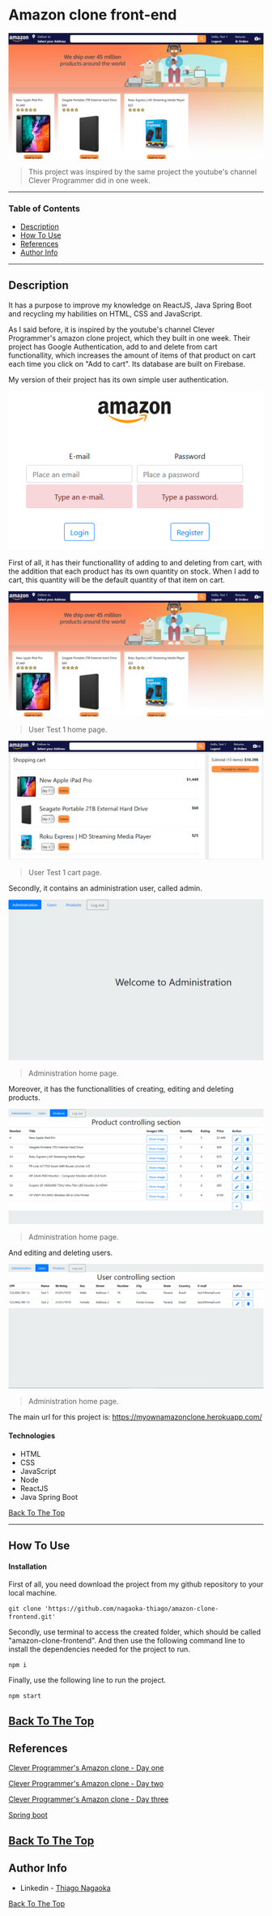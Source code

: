 # Amazon clone front-end

![Login](project_imgs/user_logged.png)

> This project was inspired by the same project the youtube's channel Clever Programmer did in one week.


---

### Table of Contents

- [Description](#description)
- [How To Use](#how-to-use)
- [References](#references)
- [Author Info](#author-info)

---

## Description

It has a purpose to improve my knowledge on ReactJS, Java Spring Boot and recycling my habilities on HTML, CSS and JavaScript.

As I said before, it is inspired by the youtube's channel Clever Programmer's amazon clone project, which they built in one week. Their project has Google Authentication, add to and delete from cart functionallity, which increases the amount of items of that product on cart each time you click on "Add to cart". Its database are built on Firebase.

My version of their project has its own simple user authentication.

![Login1](project_imgs/login.png)

First of all, it has their functionallity of adding to and deleting from cart, with the addition that each product has its own quantity on stock. When I add to cart, this quantity will be the default quantity of that item on cart.

![user_logged](project_imgs/user_logged.png)

> User Test 1 home page. 
 
![user_cart_page](project_imgs/user_cart_page.png)

> User Test 1 cart page.
 
 Secondly, it contains an administration user, called admin.

 ![admin_logged](project_imgs/admin_logged.png)

 > Administration home page.
 
 Moreover, it has the functionallities of creating, editing and deleting products.

 ![admin_products](project_imgs/admin_products_list.png)

 > Administration home page.
 
 And editing and deleting users.

 ![admin_users](project_imgs/admin_users_list.png)

 > Administration home page.
 
 The main url for this project is: https://myownamazonclone.herokuapp.com/

#### Technologies

- HTML
- CSS
- JavaScript
- Node
- ReactJS
- Java Spring Boot

[Back To The Top](#Amazon-clone-front-end)

---

## How To Use

#### Installation
First of all, you need download the project from my github repository to your local machine.

```
git clone 'https://github.com/nagaoka-thiago/amazon-clone-frontend.git'
```

Secondly, use terminal to access the created folder, which should be called "amazon-clone-frontend". And then use the following command line to install the dependencies needed for the project to run.

```
npm i
```

Finally, use the following line to run the project.

```
npm start
```
[Back To The Top](#Amazon-clone-front-end)
---

## References
[Clever Programmer's Amazon clone - Day one](https://www.youtube.com/watch?v=-j9B5whi7Lw)

[Clever Programmer's Amazon clone - Day two](https://www.youtube.com/watch?v=W5j0dpHxCj4)

[Clever Programmer's Amazon clone - Day three](https://www.youtube.com/watch?v=m0_13iV3F2o)

[Spring boot](https://docs.spring.io/spring-boot/docs/current/reference/htmlsingle/#getting-started)

[Back To The Top](#Amazon-clone-front-end)
---

## Author Info

- Linkedin - [Thiago Nagaoka](https://www.linkedin.com/in/nagaokathiago/)

[Back To The Top](#Amazon-clone-front-end)